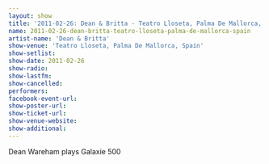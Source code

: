 ```yaml
---
layout: show
title: '2011-02-26: Dean & Britta - Teatro Lloseta, Palma De Mallorca, Spain'
name: 2011-02-26-dean-britta-teatro-lloseta-palma-de-mallorca-spain
artist-name: 'Dean & Britta'
show-venue: 'Teatro Lloseta, Palma De Mallorca, Spain'
show-setlist: 
show-date: 2011-02-26
show-radio: 
show-lastfm: 
show-cancelled: 
performers: 
facebook-event-url: 
show-poster-url: 
show-ticket-url: 
show-venue-website: 
show-additional: 
---
```


Dean Wareham plays Galaxie 500